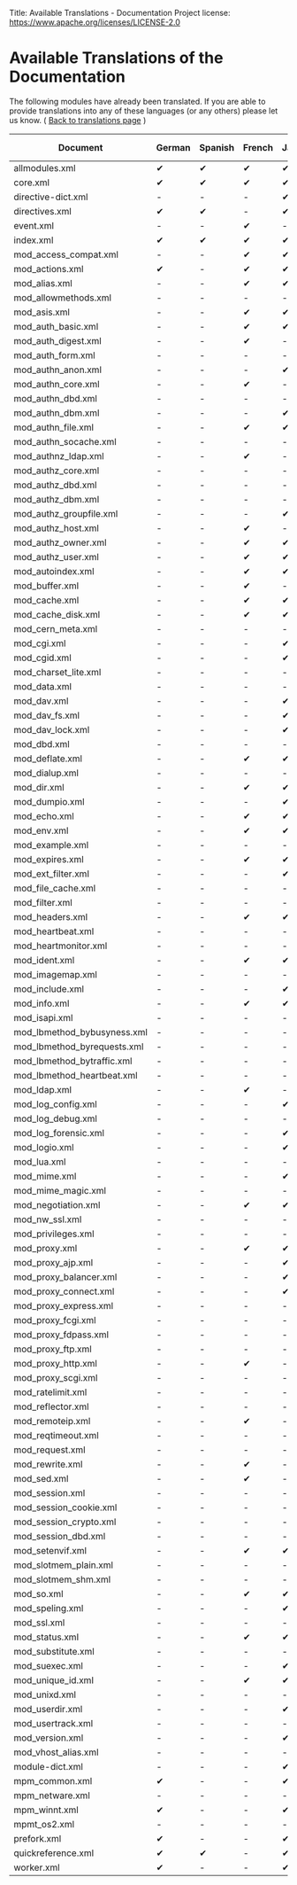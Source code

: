 Title: Available Translations - Documentation Project
license: https://www.apache.org/licenses/LICENSE-2.0

# Available Translations of the Documentation #

The following modules have already been translated. If you are able to
provide translations into any of these languages (or any others) please let
us know. ( [Back to translations page](translations.html) )

| Document | German | Spanish | French | Japanese | Korean | Turkish | Simplified Chinese |
|----------|--------|---------|--------|----------|--------|---------|--------------------|
| allmodules.xml | ✔ | ✔ | ✔ | ✔ | ✔ | ✔ | ✔ |
| core.xml | ✔ | ✔ | ✔ | ✔ | - | ✔ | - |
| directive-dict.xml | - | - | - | ✔ | ✔ | ✔ | - |
| directives.xml | ✔ | ✔ | - | ✔ | ✔ | ✔ | ✔ |
| event.xml | - | - | ✔ | - | - | - | - |
| index.xml | ✔ | ✔ | ✔ | ✔ | ✔ | ✔ | ✔ |
| mod_access_compat.xml | - | - | ✔ | ✔ | - | - | - |
| mod_actions.xml | ✔ | - | ✔ | ✔ | ✔ | - | - |
| mod_alias.xml | - | - | ✔ | ✔ | ✔ | ✔ | - |
| mod_allowmethods.xml | - | - | - | - | - | - | - |
| mod_asis.xml | - | - | ✔ | ✔ | ✔ | - | - |
| mod_auth_basic.xml | - | - | ✔ | ✔ | ✔ | - | - |
| mod_auth_digest.xml | - | - | ✔ | - | ✔ | - | - |
| mod_auth_form.xml | - | - | - | - | - | - | - |
| mod_authn_anon.xml | - | - | - | ✔ | ✔ | - | - |
| mod_authn_core.xml | - | - | ✔ | - | - | - | - |
| mod_authn_dbd.xml | - | - | - | - | - | - | - |
| mod_authn_dbm.xml | - | - | - | ✔ | ✔ | - | - |
| mod_authn_file.xml | - | - | ✔ | ✔ | ✔ | - | - |
| mod_authn_socache.xml | - | - | - | - | - | - | - |
| mod_authnz_ldap.xml | - | - | ✔ | - | - | - | - |
| mod_authz_core.xml | - | - | - | - | - | - | - |
| mod_authz_dbd.xml | - | - | - | - | - | - | - |
| mod_authz_dbm.xml | - | - | - | - | ✔ | - | - |
| mod_authz_groupfile.xml | - | - | - | ✔ | ✔ | - | - |
| mod_authz_host.xml | - | - | ✔ | - | - | - | - |
| mod_authz_owner.xml | - | - | ✔ | ✔ | ✔ | - | - |
| mod_authz_user.xml | - | - | ✔ | ✔ | ✔ | - | - |
| mod_autoindex.xml | - | - | ✔ | ✔ | ✔ | ✔ | - |
| mod_buffer.xml | - | - | ✔ | - | - | - | - |
| mod_cache.xml | - | - | ✔ | ✔ | ✔ | - | - |
| mod_cache_disk.xml | - | - | ✔ | ✔ | ✔ | - | - |
| mod_cern_meta.xml | - | - | - | - | ✔ | - | - |
| mod_cgi.xml | - | - | - | ✔ | ✔ | - | - |
| mod_cgid.xml | - | - | - | ✔ | ✔ | - | - |
| mod_charset_lite.xml | - | - | - | - | ✔ | - | - |
| mod_data.xml | - | - | - | - | - | - | - |
| mod_dav.xml | - | - | - | ✔ | ✔ | - | - |
| mod_dav_fs.xml | - | - | - | ✔ | ✔ | - | - |
| mod_dav_lock.xml | - | - | - | ✔ | - | - | - |
| mod_dbd.xml | - | - | - | - | - | - | - |
| mod_deflate.xml | - | - | ✔ | ✔ | ✔ | - | - |
| mod_dialup.xml | - | - | - | - | - | - | - |
| mod_dir.xml | - | - | ✔ | ✔ | ✔ | ✔ | - |
| mod_dumpio.xml | - | - | - | ✔ | - | - | - |
| mod_echo.xml | - | - | ✔ | ✔ | ✔ | - | - |
| mod_env.xml | - | - | ✔ | ✔ | ✔ | ✔ | - |
| mod_example.xml | - | - | - | - | ✔ | - | - |
| mod_expires.xml | - | - | ✔ | ✔ | ✔ | - | - |
| mod_ext_filter.xml | - | - | - | ✔ | ✔ | - | - |
| mod_file_cache.xml | - | - | - | - | ✔ | - | - |
| mod_filter.xml | - | - | - | - | - | - | - |
| mod_headers.xml | - | - | ✔ | ✔ | ✔ | - | - |
| mod_heartbeat.xml | - | - | - | - | - | - | - |
| mod_heartmonitor.xml | - | - | - | - | - | - | - |
| mod_ident.xml | - | - | ✔ | ✔ | ✔ | - | - |
| mod_imagemap.xml | - | - | - | - | ✔ | - | - |
| mod_include.xml | - | - | - | ✔ | - | - | - |
| mod_info.xml | - | - | ✔ | ✔ | ✔ | - | - |
| mod_isapi.xml | - | - | - | - | ✔ | - | - |
| mod_lbmethod_bybusyness.xml | - | - | - | - | - | - | - |
| mod_lbmethod_byrequests.xml | - | - | - | - | - | - | - |
| mod_lbmethod_bytraffic.xml | - | - | - | - | - | - | - |
| mod_lbmethod_heartbeat.xml | - | - | - | - | - | - | - |
| mod_ldap.xml | - | - | ✔ | - | - | - | - |
| mod_log_config.xml | - | - | - | ✔ | ✔ | ✔ | - |
| mod_log_debug.xml | - | - | - | - | - | - | - |
| mod_log_forensic.xml | - | - | - | ✔ | - | ✔ | - |
| mod_logio.xml | - | - | - | ✔ | ✔ | ✔ | - |
| mod_lua.xml | - | - | - | - | - | - | - |
| mod_mime.xml | - | - | - | ✔ | - | - | - |
| mod_mime_magic.xml | - | - | - | - | - | - | - |
| mod_negotiation.xml | - | - | ✔ | ✔ | - | - | - |
| mod_nw_ssl.xml | - | - | - | - | - | - | - |
| mod_privileges.xml | - | - | - | - | - | - | - |
| mod_proxy.xml | - | - | ✔ | ✔ | - | - | - |
| mod_proxy_ajp.xml | - | - | - | ✔ | - | - | - |
| mod_proxy_balancer.xml | - | - | - | ✔ | - | - | - |
| mod_proxy_connect.xml | - | - | - | ✔ | - | - | - |
| mod_proxy_express.xml | - | - | - | - | - | - | - |
| mod_proxy_fcgi.xml | - | - | - | - | - | - | - |
| mod_proxy_fdpass.xml | - | - | - | - | - | - | - |
| mod_proxy_ftp.xml | - | - | - | - | - | - | - |
| mod_proxy_http.xml | - | - | ✔ | - | - | - | - |
| mod_proxy_scgi.xml | - | - | - | - | - | - | - |
| mod_ratelimit.xml | - | - | - | - | - | - | - |
| mod_reflector.xml | - | - | - | - | - | - | - |
| mod_remoteip.xml | - | - | ✔ | - | - | - | - |
| mod_reqtimeout.xml | - | - | - | - | - | - | - |
| mod_request.xml | - | - | - | - | - | ✔ | - |
| mod_rewrite.xml | - | - | ✔ | - | - | - | - |
| mod_sed.xml | - | - | ✔ | - | - | - | - |
| mod_session.xml | - | - | - | - | - | - | - |
| mod_session_cookie.xml | - | - | - | - | - | - | - |
| mod_session_crypto.xml | - | - | - | - | - | - | - |
| mod_session_dbd.xml | - | - | - | - | - | - | - |
| mod_setenvif.xml | - | - | ✔ | ✔ | ✔ | ✔ | - |
| mod_slotmem_plain.xml | - | - | - | - | - | - | - |
| mod_slotmem_shm.xml | - | - | - | - | - | - | - |
| mod_so.xml | - | - | ✔ | ✔ | ✔ | ✔ | - |
| mod_speling.xml | - | - | - | ✔ | ✔ | - | - |
| mod_ssl.xml | - | - | - | - | - | - | - |
| mod_status.xml | - | - | ✔ | ✔ | ✔ | ✔ | - |
| mod_substitute.xml | - | - | - | - | - | - | - |
| mod_suexec.xml | - | - | - | ✔ | ✔ | ✔ | - |
| mod_unique_id.xml | - | - | ✔ | ✔ | ✔ | - | - |
| mod_unixd.xml | - | - | - | - | - | ✔ | - |
| mod_userdir.xml | - | - | - | ✔ | ✔ | ✔ | - |
| mod_usertrack.xml | - | - | - | - | - | - | - |
| mod_version.xml | - | - | - | ✔ | ✔ | - | - |
| mod_vhost_alias.xml | - | - | - | - | - | ✔ | - |
| module-dict.xml | - | - | - | ✔ | ✔ | ✔ | - |
| mpm_common.xml | ✔ | - | - | ✔ | - | ✔ | - |
| mpm_netware.xml | - | - | - | - | - | - | - |
| mpm_winnt.xml | ✔ | - | - | ✔ | - | - | - |
| mpmt_os2.xml | - | - | - | - | - | - | - |
| prefork.xml | ✔ | - | - | ✔ | - | ✔ | - |
| quickreference.xml | ✔ | ✔ | - | ✔ | ✔ | ✔ | ✔ |
| worker.xml | ✔ | - | - | ✔ | - | ✔ | - |

